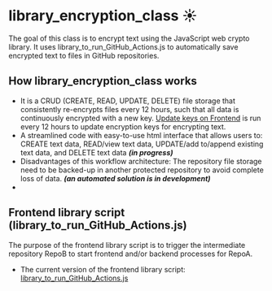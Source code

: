 # library_encryption_class ☀️

The goal of this class is to encrypt text using the JavaScript web crypto library. It uses library_to_run_GitHub_Actions.js to automatically save encrypted text to files in GitHub repositories.

## How library_encryption_class works
  - It is a CRUD (CREATE, READ, UPDATE, DELETE) file storage that consistently re-encrypts files every 12 hours, such that all data is continuously encrypted with a new key. [Update keys on Frontend](https://CodeSolutions2.github.io/library_encryption_class/run_html_from_backend_puppeter_index2.html) is run every 12 hours to update encryption keys for encrypting text.
  - A streamlined code with easy-to-use html interface that allows users to: CREATE text data, READ/view text data, UPDATE/add to/append existing text data, and DELETE text data  ***(in progress)***
  - Disadvantages of this workflow architecture: The repository file storage need to be backed-up in another protected repository to avoid complete loss of data. ***(an automated solution is in development)***
  - 
## Frontend library script (library_to_run_GitHub_Actions.js)
The purpose of the frontend library script is to trigger the intermediate repository RepoB to start frontend and/or backend processes for RepoA.
  - The current version of the frontend library script: [library_to_run_GitHub_Actions.js](https://github.com/CodeSolutions2/library_to_run_GitHub_Actions)

